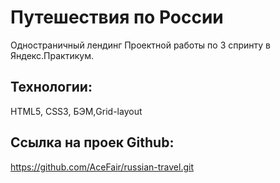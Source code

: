 # Путешествия по России

Одностраничный лендинг Проектной работы по 3 спринту в Яндекс.Практикум.

## Технологии:

HTML5, CSS3, БЭМ,Grid-layout

## Ссылка на проек Github:

https://github.com/AceFair/russian-travel.git
